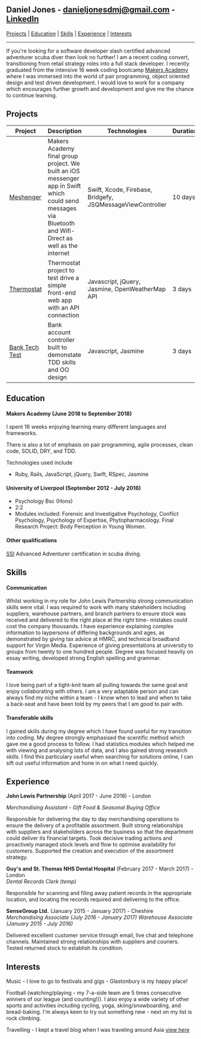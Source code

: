 ## Daniel Jones - danieljonesdmj@gmail.com - [LinkedIn](https://www.linkedin.com/in/danieljonesdmj)

[Projects](#projects) | [Education](#education) | [Skills](#skills) | [Experience](#experience) | [Interests](#interests)

---
If you're looking for a software developer slash certified advanced adventurer scuba diver then look no further! I am a recent coding convert, transitioning from retail strategy roles into a full stack developer. I recently graduated from the intensive 16 week coding bootcamp [Makers Academy](https://Makers.tech) where I was immersed into the world of pair programming, object oriented design and test driven development. I would love to work for a company which encourages further growth and development and give me the chance to continue learning.
## Projects
| Project | Description | Technologies | Duration |
|---|---|---|---|
| [Meshenger](https://github.com/danieljonesdmj/messenger-app) | Makers Academy final group project. We built an iOS messenger app in Swift which could send messages via Bluetooth and Wifi-Direct as well as the internet | Swift, Xcode, Firebase, Bridgefy, JSQMessageViewController | 10 days | 
| [Thermostat](https://github.com/danieljonesdmj/thermostat) |Thermostat project to test drive a simple front-end web app with an API connection| Javascript, jQuery, Jasmine, OpenWeatherMap API | 3 days |
| [Bank Tech Test](https://github.com/danieljonesdmj/bank-tech-test) | Bank account controller built to demonstate TDD skills and OO design | Javascript, Jasmine | 3 days |
## Education

#### Makers Academy (June 2018 to September 2018)

I spent 16 weeks enjoying learning many different languages and frameworks. 

There is also a lot of emphasis on pair programming, agile processes, clean code, SOLID, DRY, and TDD.

Technologies used include 
- Ruby, Rails, JavaScript, jQuery, Swift, RSpec, Jasmine

#### University of Liverpool (September 2012 - July 2016)

- Psychology Bsc (Hons)
- 2:2
- Modules included: Forensic and Investigative Psychology, Conflict Psychology, Psychology of Expertise, Phytopharmacology.
Final Research Project: Body Perception in Young Women.

#### Other qualifications

[SSI](https://www.divessi.com/info/en/advanced-adventurer-180.html) Advanced Adventurer certification in scuba diving.

## Skills

#### Communication
Whilst working in my role for John Lewis Partnership strong communication skills were vital. I was required to work with many stakeholders including suppliers, warehouse partners, and branch partners to ensure stock was received and delivered to the right place at the right time- mistakes could cost the company thousands.
I have experience explaining complex information to laypersons of differing backgrounds and ages, as demonstrated by giving tax advice at HMRC, and technical broadband support for Virgin Media.
Experience of giving presentations at university to groups from twenty to one hundred people.
Degree was focused heavily on essay writing, developed strong English spelling and grammar.

#### Teamwork

I love being part of a tight-knit team all pulling towards the same goal and enjoy collaborating with others. I am a very adaptable person and can always find my niche within a team - I know when to lead and when to take a back-seat and have been told by my peers that I am good to pair with.

#### Transferable skills

I gained skills during my degree which I have found useful for my transition into coding. My degree strongly emphasised the scentific method which gave me a good process to follow. I had statistics modules which helped me with viewing and analysing lots of data, and I also gained strong research skills. I find this particulary useful when searching for solutions online, I can sift out useful information and hone in on what I need quickly.

## Experience

**John Lewis Partnership** (April 2017 - June 2018) - London

*Merchandising Assistant - Gift Food & Seasonal Buying Office* 

Responsible for delivering the day to day merchandising operations to ensure the delivery of a profitable assortment. Built strong relationships with suppliers and stakeholders across the business so that the department could deliver its financial targets. Took decisive trading actions and proactively managed stock levels and flow to optimise availability for customers. Supported the creation and execution of the assortment strategy.

**Guy's and St. Thomas NHS Dental Hospital** (February 2017 - March 2017) - London  
*Dental Records Clerk (temp)*

Responsible for scanning and filing away patient records in the appropriate location, and locating the records required and delivering to the office.

**SenseGroup Ltd.** (January 2015 - January 2017) - Cheshire   
*Merchandising Associate (July 2016 - January 2017)*
*Warehouse Associate (January 2015 - July 2016)*

Delivered excellent customer service through email, live chat and telephone channels. Maintained strong relationships with suppliers and couriers. Tested returned stock to establish its condition.

## Interests
Music - I love to go to festivals and gigs - Glastonbury is my happy place!

Football (watching/playing - my 7-a-side team are 5 times consecutive winners of our league (and counting!)). I also enjoy a wide variety of other sports and activities including cycling, yoga, skiing/snowboarding, and bread-baking. I'm always keen to try out something new - next on my list is rock climbing.

Travelling - I kept a travel blog when I was traveling around Asia [view here](http://chocolatebananapancake.tumblr.com)

